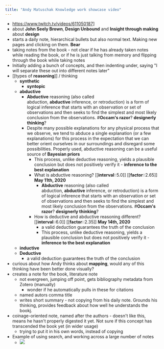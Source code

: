 ```yaml
---
title: "Andy Matuschak Knowledge work showcase video"
---
```


- https://www.twitch.tv/videos/611050187]
- about **John Seely Brown**, **Design Unbound** and **Insight through making** about **design**
- starts a daily note, hierarchical bullets but also normal text. Making new pages and clicking on them. **Bear**
- taking notes from the book - not clear if he has already taken notes while reading the book, or if he is just talking from memory and flipping through the book while taking notes
- Initially adding a bunch of concepts, and then indenting under, saying "I will separate these out into different notes later"
- [[types of **reasoning**]] / thinking
    - **synthetic**
        - **syntopic**
    - **abductive**
        - **Abductive** reasoning (also called abduction, **abductive** inference, or retroduction) is a form of logical inference that starts with an observation or set of observations and then seeks to find the simplest and most likely conclusion from the observations. #**Occam's razor**? **designerly thinking**?
        - Despite many possible explanations for any physical process that we observe, we tend to abduce a single explanation (or a few explanations) for this process in the expectation that we can better orient ourselves in our surroundings and disregard some possibilities. Properly used, abductive reasoning can be a useful source of **Bayesian priors**
            - This process, unlike deductive reasoning, yields a plausible conclusion but does not positively verify it - **inference to the best explanation**
            - What is abductive reasoning? [[**interval**::5.0]] [[**factor**::2.65]] **May 11th, 2020**
                - **Abductive** reasoning (also called abduction, **abductive** inference, or retroduction) is a form of logical inference that starts with an observation or set of observations and then seeks to find the simplest and most likely conclusion from the observations. #**Occam's razor**? **designerly thinking**?
            - How is deductive and abductive reasoning different? [[**interval**::6.0]] [[**factor**::2.35]] **May 14th, 2020**
                - a valid deduction guarantees the truth of the conclusion
                - This process, unlike deductive reasoning, yields a plausible conclusion but does not positively verify it - **inference to the best explanation**
    - **inductive**
    - **Deductive**
        - a valid deduction guarantees the truth of the conclusion
- curious about how Andy thinks about **mapping**, would any of this thinking have been better done visually?
- creates a note for the book, literature note
    - not evergreen, jumping off point, gets bibliography metadata from Zotero (manually)
        - wonder if he automatically pulls in these for citations
    - named autors comma title
    - writes short summary - not copying from his daily note. Grounds his thinking, provides feedback about how well he understands the bookj.
- coinage-oriented note, named after the authors - doesn't like this, means he hasn't properly digested it yet. Not sure if this concept has transcended the book yet (in wider usage)
    - trying to put it in his own words, instead of copying
- Example of using search, and working across a large number of notes
    - ![](https://firebasestorage.googleapis.com/v0/b/firescript-577a2.appspot.com/o/imgs%2Fapp%2Fstian%2FxmpISAZMqd.png?alt=media&token=81b5d8a7-69d7-432b-8d69-acc0f3625f56)